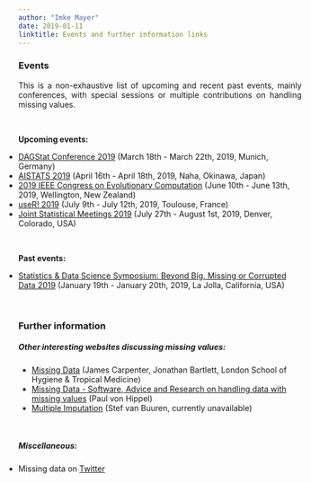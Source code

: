 ```yaml
---
author: "Imke Mayer"
date: 2019-01-11
linktitle: Events and further information links
---
```



### Events

<p align="justify">This is a non-exhaustive list of upcoming and recent past events, mainly conferences, with special sessions or multiple contributions on handling missing values.</p>

<br>

<b>Upcoming events:</b>

<ul class="list-group" id="up-events-list">
<li class="list-group-item"> <a href="https://www.dagstat2019.statistik.uni-muenchen.de/index.html" target="_blank">DAGStat Conference 2019</a> (March 18th - March 22th, 2019, Munich, Germany)</li>
<li class="list-group-item"> <a href="https://www.aistats.org" target="_blank">AISTATS 2019</a> (April 16th - April 18th, 2019, Naha, Okinawa, Japan)</li>
<li class="list-group-item"> <a href="http://cec2019.org/index.html" target="_blank">2019 IEEE Congress on Evolutionary Computation</a> (June 10th - June 13th, 2019, Wellington, New Zealand)</li>
<li class="list-group-item"> <a href="http://user2019.r-project.org" target="_blank">useR! 2019</a> (July 9th - July 12th, 2019, Toulouse, France)</li>
<li class="list-group-item"> <a href="http://ww2.amstat.org/meetings/jsm/2019/index.cfm" target="_blank">Joint Statistical Meetings 2019</a> (July 27th - August 1st, 2019, Denver, Colorado, USA)</li>
</ul>

</br>

<b>Past events:</b>

<ul class="list-group" id="past-events-list">
<li class="list-group-item"> <a href="http://datascience.ucsd.edu/statistics-symposium/" target="_blank">Statistics & Data Science Symposium: Beyond Big, Missing or Corrupted Data 2019</a> (January 19th - January 20th, 2019, La Jolla, California, USA)</li>
</ul>

</br>

### Further information

##### Other interesting websites discussing missing values:
<ul class="list-group" id="websites-list">
<li class="list-group-item"> <a href="http://www.missingdata.org.uk" target="_blank">Missing Data</a> (James Carpenter, Jonathan Bartlett, London School of Hygiene & Tropical Medicine)</li>
<li class="list-group-item"> <a href="https://missingdata.org" target="_blank">Missing Data -
Software, Advice and Research on handling data with missing values</a> (Paul von Hippel)</li>
<li class="list-group-item"> <a href="http://www.multiple-imputation.com" target="_blank">Multiple Imputation</a> (Stef van Buuren, currently unavailable)</li>
</ul>

</br>

##### Miscellaneous:

<ul class="list-group" id="misc-list">
	<li class="list-group-item">Missing data on <a href="https://twitter.com/hashtag/missingdata" target="_blank">Twitter</a></li>
</ul>

<style>
#up-events-list
{
	padding: 0px;
}
#past-events-list
{
	padding: 0px;
}
#misc-list
{
	padding: 0px;
}
</style>

</br>

